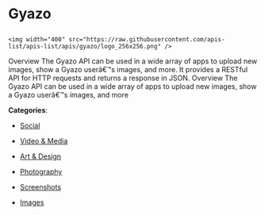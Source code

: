 # Gyazo<p align="center">
    <img width="400" src="https://raw.githubusercontent.com/apis-list/apis-list/apis/gyazo/logo_256x256.png" />
</p>

Overview The Gyazo API can be used in a wide array of apps to upload new images, show a Gyazo userâ€™s images, and more.  It provides a RESTful API for HTTP requests and returns a response in JSON. Overview The Gyazo API can be used in a wide array of apps to upload new images, show a Gyazo userâ€™s images, and more

**Categories**:

- [Social](https://github/apis-list/apis-list#social)

- [Video & Media](https://github/apis-list/apis-list#video-and-media)

- [Art & Design](https://github/apis-list/apis-list#art-and-design)

- [Photography](https://github/apis-list/apis-list#photography)

- [Screenshots](https://github/apis-list/apis-list#screenshots)

- [Images](https://github/apis-list/apis-list#images)





